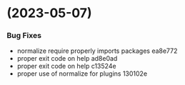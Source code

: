 #  (2023-05-07)


### Bug Fixes

* normalize require properly imports packages ea8e772
* proper exit code on help ad8e0ad
* proper exit code on help c13524e
* proper use of normalize for plugins 130102e



